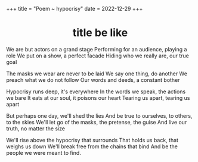+++
title = "Poem ~ hypocrisy"
date = 2022-12-29
+++

<center>
<h1>title be like</h1>
</center>
We are but actors on a grand stage
Performing for an audience, playing a role
We put on a show, a perfect facade
Hiding who we really are, our true goal

The masks we wear are never to be laid
We say one thing, do another
We preach what we do not follow
Our words and deeds, a constant bother

Hypocrisy runs deep, it's everywhere
In the words we speak, the actions we bare
It eats at our soul, it poisons our heart
Tearing us apart, tearing us apart

But perhaps one day, we'll shed the lies
And be true to ourselves, to others, to the skies
We'll let go of the masks, the pretense, the guise
And live our truth, no matter the size

We'll rise above the hypocrisy that surrounds
That holds us back, that weighs us down
We'll break free from the chains that bind
And be the people we were meant to find.
